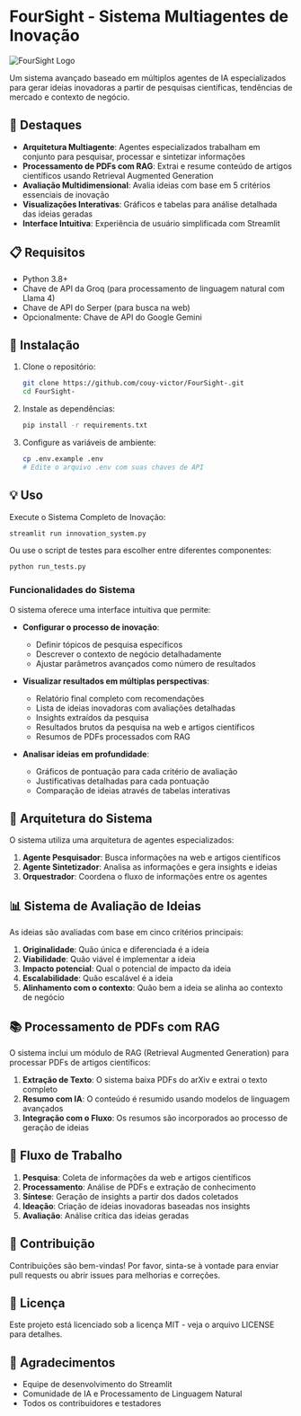 # FourSight - Sistema Multiagentes de Inovação

![FourSight Logo](https://via.placeholder.com/150x150?text=FourSight)

Um sistema avançado baseado em múltiplos agentes de IA especializados para gerar ideias inovadoras a partir de pesquisas científicas, tendências de mercado e contexto de negócio.

## 🌟 Destaques

- **Arquitetura Multiagente**: Agentes especializados trabalham em conjunto para pesquisar, processar e sintetizar informações
- **Processamento de PDFs com RAG**: Extrai e resume conteúdo de artigos científicos usando Retrieval Augmented Generation
- **Avaliação Multidimensional**: Avalia ideias com base em 5 critérios essenciais de inovação
- **Visualizações Interativas**: Gráficos e tabelas para análise detalhada das ideias geradas
- **Interface Intuitiva**: Experiência de usuário simplificada com Streamlit

## 📋 Requisitos

- Python 3.8+
- Chave de API da Groq (para processamento de linguagem natural com Llama 4)
- Chave de API do Serper (para busca na web)
- Opcionalmente: Chave de API do Google Gemini

## 🚀 Instalação

1. Clone o repositório:
   ```bash
   git clone https://github.com/couy-victor/FourSight-.git
   cd FourSight-
   ```

2. Instale as dependências:
   ```bash
   pip install -r requirements.txt
   ```

3. Configure as variáveis de ambiente:
   ```bash
   cp .env.example .env
   # Edite o arquivo .env com suas chaves de API
   ```

## 💡 Uso

Execute o Sistema Completo de Inovação:

```bash
streamlit run innovation_system.py
```

Ou use o script de testes para escolher entre diferentes componentes:

```bash
python run_tests.py
```

### Funcionalidades do Sistema

O sistema oferece uma interface intuitiva que permite:

- **Configurar o processo de inovação**:
  - Definir tópicos de pesquisa específicos
  - Descrever o contexto de negócio detalhadamente
  - Ajustar parâmetros avançados como número de resultados

- **Visualizar resultados em múltiplas perspectivas**:
  - Relatório final completo com recomendações
  - Lista de ideias inovadoras com avaliações detalhadas
  - Insights extraídos da pesquisa
  - Resultados brutos da pesquisa na web e artigos científicos
  - Resumos de PDFs processados com RAG

- **Analisar ideias em profundidade**:
  - Gráficos de pontuação para cada critério de avaliação
  - Justificativas detalhadas para cada pontuação
  - Comparação de ideias através de tabelas interativas

## 🧠 Arquitetura do Sistema

O sistema utiliza uma arquitetura de agentes especializados:

1. **Agente Pesquisador**: Busca informações na web e artigos científicos
2. **Agente Sintetizador**: Analisa as informações e gera insights e ideias
3. **Orquestrador**: Coordena o fluxo de informações entre os agentes

## 📊 Sistema de Avaliação de Ideias

As ideias são avaliadas com base em cinco critérios principais:

1. **Originalidade**: Quão única e diferenciada é a ideia
2. **Viabilidade**: Quão viável é implementar a ideia
3. **Impacto potencial**: Qual o potencial de impacto da ideia
4. **Escalabilidade**: Quão escalável é a ideia
5. **Alinhamento com o contexto**: Quão bem a ideia se alinha ao contexto de negócio

## 📚 Processamento de PDFs com RAG

O sistema inclui um módulo de RAG (Retrieval Augmented Generation) para processar PDFs de artigos científicos:

1. **Extração de Texto**: O sistema baixa PDFs do arXiv e extrai o texto completo
2. **Resumo com IA**: O conteúdo é resumido usando modelos de linguagem avançados
3. **Integração com o Fluxo**: Os resumos são incorporados ao processo de geração de ideias

## 🔄 Fluxo de Trabalho

1. **Pesquisa**: Coleta de informações da web e artigos científicos
2. **Processamento**: Análise de PDFs e extração de conhecimento
3. **Síntese**: Geração de insights a partir dos dados coletados
4. **Ideação**: Criação de ideias inovadoras baseadas nos insights
5. **Avaliação**: Análise crítica das ideias geradas

## 🤝 Contribuição

Contribuições são bem-vindas! Por favor, sinta-se à vontade para enviar pull requests ou abrir issues para melhorias e correções.

## 📄 Licença

Este projeto está licenciado sob a licença MIT - veja o arquivo LICENSE para detalhes.

## 🙏 Agradecimentos

- Equipe de desenvolvimento do Streamlit
- Comunidade de IA e Processamento de Linguagem Natural
- Todos os contribuidores e testadores
